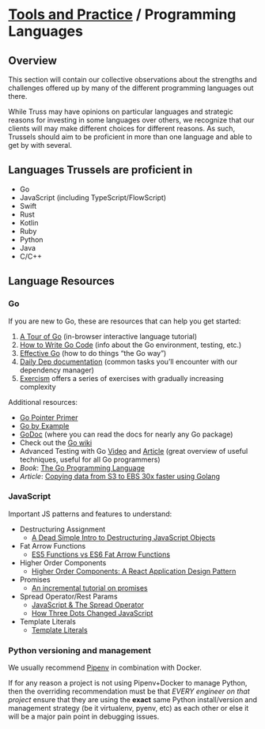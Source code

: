 # [Tools and Practice](../README.md) / Programming Languages

## Overview

This section will contain our collective observations about the strengths and challenges offered up by many of the different programming languages out there.

While Truss may have opinions on particular languages and strategic reasons for investing in some languages over others, we recognize that our clients will may make different choices for different reasons. As such, Trussels should aim to be proficient in more than one language and able to get by with several.

## Languages Trussels are proficient in

- Go
- JavaScript (including TypeScript/FlowScript)
- Swift
- Rust
- Kotlin
- Ruby
- Python
- Java
- C/C++

## Language Resources

### Go
If you are new to Go, these are resources that can help you get started:

1. [A Tour of Go](https://tour.golang.org) (in-browser interactive language tutorial)
1. [How to Write Go Code](https://golang.org/doc/code.html) (info about the Go environment, testing, etc.)
1. [Effective Go](https://golang.org/doc/effective_go.html) (how to do things “the Go way”)
1. [Daily Dep documentation](https://golang.github.io/dep/docs/daily-dep.html) (common tasks you’ll encounter with our dependency manager)
1. [Exercism](http://exercism.io/languages/go/about) offers a series of exercises with gradually increasing complexity

Additional resources:

* [Go Pointer Primer](https://github.com/trussworks/go-pointer-primer)
* [Go by Example](https://gobyexample.com)
* [GoDoc](https://godoc.org/) (where you can read the docs for nearly any Go package)
* Check out the [Go wiki](https://github.com/golang/go/wiki/Learn)
* Advanced Testing with Go [Video](https://www.youtube.com/watch?v=yszygk1cpEc) and [Article](https://about.sourcegraph.com/go/advanced-testing-in-go) (great overview of useful techniques, useful for all Go programmers)
* _Book_: [The Go Programming Language](http://www.gopl.io/)
* _Article_: [Copying data from S3 to EBS 30x faster using Golang](https://medium.com/@venks.sa/copying-data-from-s3-to-ebs-30x-faster-using-go-e2cdb1093284)

### JavaScript
Important JS patterns and features to understand:

* Destructuring Assignment
  * [A Dead Simple Intro to Destructuring JavaScript Objects](http://wesbos.com/destructuring-objects/)
* Fat Arrow Functions
  * [ES5 Functions vs ES6 Fat Arrow Functions](https://medium.com/@thejasonfile/es5-functions-vs-es6-fat-arrow-functions-864033baa1a)
* Higher Order Components
  * [Higher Order Components: A React Application Design Pattern](https://www.sitepoint.com/react-higher-order-components/)
* Promises
  * [An incremental tutorial on promises](https://www.sohamkamani.com/blog/2016/08/28/incremenal-tutorial-to-promises/)
* Spread Operator/Rest Params
  * [JavaScript & The Spread Operator](https://codeburst.io/javascript-the-spread-operator-a867a71668ca)
  * [How Three Dots Changed JavaScript](https://dmitripavlutin.com/how-three-dots-changed-javascript/)
* Template Literals
  * [Template Literals](https://css-tricks.com/template-literals/)

### Python versioning and management
We usually recommend [Pipenv](https://hub.docker.com/r/kennethreitz/pipenv/) in combination with Docker.

If for any reason a project is not using Pipenv+Docker to manage Python, then the overriding recommendation must be that *EVERY engineer on that project* ensure that they are using the **exact** same Python install/version and management strategy (be it virtualenv, pyenv, etc) as each other or else it will be a major pain point in debugging issues.

